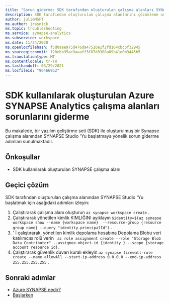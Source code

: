 ```yaml
---
title: "Sorun giderme: SDK tarafından oluşturulan çalışma alanları SYNAPSE Studio 'Yu başlatamıyor"
description: SDK tarafından oluşturulan çalışma alanlarını çözümleme adımları SYNAPSE Studio 'Yu başlatamadı
author: julieMSFT
ms.author: jrasnick
ms.topic: troubleshooting
ms.service: synapse-analytics
ms.subservice: workspace
ms.date: 11/24/2020
ms.openlocfilehash: f5d0aae975d476da47510a1f2fd164cbc5f32945
ms.sourcegitcommit: f28ebb95ae9aaaff3f87d8388a09b41e0b3445b5
ms.translationtype: MT
ms.contentlocale: tr-TR
ms.lasthandoff: 03/29/2021
ms.locfileid: "96466952"
---
```

# <a name="troubleshoot-azure-synapse-analytics-workspaces-created-using-sdk"></a>SDK kullanılarak oluşturulan Azure SYNAPSE Analytics çalışma alanları sorunlarını giderme

Bu makalede, bir yazılım geliştirme seti (SDK) ile oluşturulmuş bir Synapse çalışma alanından SYNAPSE Studio 'Yu başlatmaya yönelik sorun giderme adımları sunulmaktadır.


## <a name="prerequisites"></a>Önkoşullar

- SDK kullanılarak oluşturulan SYNAPSE çalışma alanı

## <a name="workaround"></a>Geçici çözüm

SDK tarafından oluşturulan çalışma alanından SYNAPSE Studio 'Yu başlatmak için aşağıdaki adımları izleyin: 
  1.    Çalıştırarak çalışma alanı oluşturun `az synapse workspace create` .
  2.    Çalıştırarak yönetilen kimlik KIMLIĞINI ayıklayın `$identity=$(az synapse workspace show --name {workspace name}  --resource-group {resource group name} --query "identity.principalId")` .
  3.    ' İ çalıştırarak, yönetilen kimlik depolama hesabına Depolama Blobu veri katılımcısı rolü verin ` az role assignment create --role "Storage Blob Data Contributor" --assignee-object-id {identity } --scope {storage account resource id}.`
  4.    Çalıştırarak güvenlik duvarı kuralı ekleyin ` az synapse firewall-rule create --name allowAll --start-ip-address 0.0.0.0 --end-ip-address 255.255.255.255 ` .

## <a name="next-steps"></a>Sonraki adımlar

* [Azure SYNAPSE nedir?](../overview-what-is.md)
* [Başlarken](../get-started.md)
